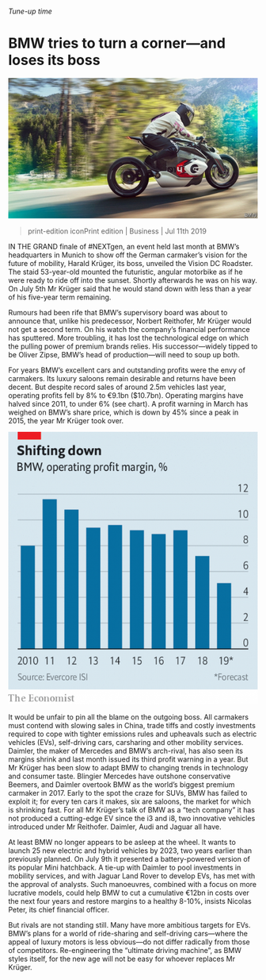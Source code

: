 ###### Tune-up time

# BMW tries to turn a corner—and loses its boss 

![image](images/20190713_WBP501_0.jpg) 

> print-edition iconPrint edition | Business | Jul 11th 2019 

IN THE GRAND finale of #NEXTgen, an event held last month at BMW’s headquarters in Munich to show off the German carmaker’s vision for the future of mobility, Harald Krüger, its boss, unveiled the Vision DC Roadster. The staid 53-year-old mounted the futuristic, angular motorbike as if he were ready to ride off into the sunset. Shortly afterwards he was on his way. On July 5th Mr Krüger said that he would stand down with less than a year of his five-year term remaining. 

Rumours had been rife that BMW’s supervisory board was about to announce that, unlike his predecessor, Norbert Reithofer, Mr Krüger would not get a second term. On his watch the company’s financial performance has sputtered. More troubling, it has lost the technological edge on which the pulling power of premium brands relies. His successor—widely tipped to be Oliver Zipse, BMW’s head of production—will need to soup up both. 

For years BMW’s excellent cars and outstanding profits were the envy of carmakers. Its luxury saloons remain desirable and returns have been decent. But despite record sales of around 2.5m vehicles last year, operating profits fell by 8% to €9.1bn ($10.7bn). Operating margins have halved since 2011, to under 6% (see chart). A profit warning in March has weighed on BMW’s share price, which is down by 45% since a peak in 2015, the year Mr Krüger took over. 

![image](images/20190713_WBC338_0.png) 

It would be unfair to pin all the blame on the outgoing boss. All carmakers must contend with slowing sales in China, trade tiffs and costly investments required to cope with tighter emissions rules and upheavals such as electric vehicles (EVs), self-driving cars, carsharing and other mobility services. Daimler, the maker of Mercedes and BMW’s arch-rival, has also seen its margins shrink and last month issued its third profit warning in a year. But Mr Krüger has been slow to adapt BMW to changing trends in technology and consumer taste. Blingier Mercedes have outshone conservative Beemers, and Daimler overtook BMW as the world’s biggest premium carmaker in 2017. Early to the spot the craze for SUVs, BMW has failed to exploit it; for every ten cars it makes, six are saloons, the market for which is shrinking fast. For all Mr Krüger’s talk of BMW as a “tech company” it has not produced a cutting-edge EV since the i3 and i8, two innovative vehicles introduced under Mr Reithofer. Daimler, Audi and Jaguar all have. 

At least BMW no longer appears to be asleep at the wheel. It wants to launch 25 new electric and hybrid vehicles by 2023, two years earlier than previously planned. On July 9th it presented a battery-powered version of its popular Mini hatchback. A tie-up with Daimler to pool investments in mobility services, and with Jaguar Land Rover to develop EVs, has met with the approval of analysts. Such manoeuvres, combined with a focus on more lucrative models, could help BMW to cut a cumulative €12bn in costs over the next four years and restore margins to a healthy 8-10%, insists Nicolas Peter, its chief financial officer. 

But rivals are not standing still. Many have more ambitious targets for EVs. BMW’s plans for a world of ride-sharing and self-driving cars—where the appeal of luxury motors is less obvious—do not differ radically from those of competitors. Re-engineering the “ultimate driving machine”, as BMW styles itself, for the new age will not be easy for whoever replaces Mr Krüger. 


